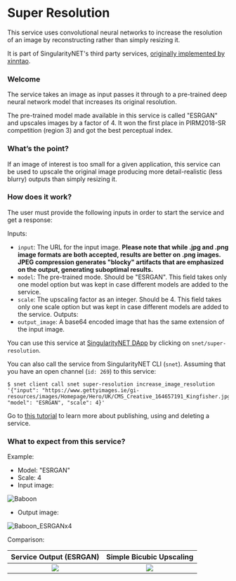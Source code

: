 [issue-template]: ../../../issues/new?template=BUG_REPORT.md
[feature-template]: ../../../issues/new?template=FEATURE_REQUEST.md

<!--
<a href="https://singularitynet.io/">
<img align="right" src="../assets/logo/singularityNETblue.png" alt="drawing" width="160"/>
</a>
-->

# Super Resolution

This service uses convolutional neural networks to increase the resolution of an image by reconstructing rather than simply resizing it.

It is part of SingularityNET's third party services, [originally implemented by xinntao](https://github.com/xinntao/ESRGAN).

### Welcome

The service takes an image as input passes it through to a pre-trained deep neural network model that increases its original resolution.

The pre-trained model made available in this service is called "ESRGAN" and upscales images by a factor of 4. It won the first place in PIRM2018-SR competition (region 3) and got the best perceptual index. 

### What’s the point?

If an image of interest is too small for a given application, this service can be used to upscale the original image producing more detail-realistic (less blurry) outputs than simply resizing it.

### How does it work?

The user must provide the following inputs in order to start the service and get a response:

Inputs:
  - `input`: The URL for the input image. **Please note that while .jpg and .png image formats are both accepted, results are better on .png images. JPEG compression generates "blocky" artifacts that are emphasized on the output, generating suboptimal results.** 
  - `model`: The pre-trained mode. Should be "ESRGAN". This field takes only one model option but was kept in case different models are added to the service.
  - `scale`: The upscaling factor as an integer. Should be 4. This field takes only one scale option but was kept in case different models are added to the service.
Outputs:
  - `output_image`: A base64 encoded image that has the same extension of the input image.

You can use this service at [SingularityNET DApp](http://beta.singularitynet.io/) by clicking on `snet/super-resolution`.

You can also call the service from SingularityNET CLI (`snet`). Assuming that you have an open channel (`id: 269`) to this service:

```
$ snet client call snet super-resolution increase_image_resolution '{"input": "https://www.gettyimages.ie/gi-resources/images/Homepage/Hero/UK/CMS_Creative_164657191_Kingfisher.jpg", "model": "ESRGAN", "scale": 4}'
```

Go to [this tutorial](https://github.com/singnet/wiki/tree/master/tutorials/howToPublishService) to learn more about publishing, using and deleting a service.

### What to expect from this service?

Example:

- Model: "ESRGAN"
- Scale: 4
- Input image:

![Baboon](assets/users_guide/baboon.png)

- Output image:

![Baboon_ESRGANx4](assets/users_guide/baboon_rlt.png)

Comparison:

Service Output (ESRGAN)             | Simple Bicubic Upscaling
:---------------------------------:|:-------------------------:
<img src="assets/users_guide/baboon_rlt.png"> | <img src="assets/users_guide/baboon_bicubic.png">
